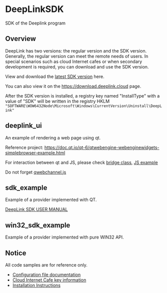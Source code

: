 # DeepLinkSDK

SDK of the Deeplink program

## Overview

DeepLink has two versions: the regular version and the SDK version. Generally, the regular version can meet the remote needs of users. In special scenarios such as cloud Internet cafes or when secondary development is required, you can download and use the SDK version.

View and download the [latest SDK version](https://github.com/DeepLinkProtocol/DeepLinkSDK-Win/releases/latest) here.

You can also view it on the https://download.deeplink.cloud page.

After the SDK version is installed, a registry key named "InstallType" with a value of "SDK" will be written in the registry HKLM `"SOFTWARE\WOW6432Node\Microsoft\Windows\CurrentVersion\Uninstall\DeepLink"`

## deeplink_ui

An example of rendering a web page using qt.

Reference project: <https://doc.qt.io/qt-6/qtwebengine-webenginewidgets-simplebrowser-example.html>

For interaction between qt and JS, please check [bridge class](./deeplink_ui/bridge.h), [JS example](./deeplink_ui/index.html)

Do not forget [qwebchannel.js](./deeplink_ui/qwebchannel.js)

## sdk_example

Example of a provider implemented with QT.

[DeepLink SDK USER MANUAL](./docs/sdk_user_manual_en.md)

## win32_sdk_example

Example of a provider implemented with pure WIN32 API.

## Notice

All code samples are for reference only.

- [Configuration file documentation](./docs/configuration_en.md)
- [Cloud Internet Cafe key information](./docs/cloud_internet_cafe_key_information_en.md)
- [Installation Instructions](./docs/installation_instructions.md)
